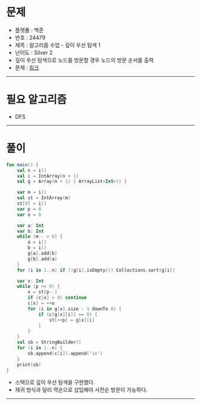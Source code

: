 # 문제
- 플랫폼 : 백준
- 번호 : 24479
- 제목 : 알고리즘 수업 - 깊이 우선 탐색 1
- 난이도 : Silver 2
- 깊이 우선 탐색으로 노드를 방문할 경우 노드의 방문 순서를 출력
- 문제 : <a href="https://www.acmicpc.net/problem/24479" target="_blank">링크</a>

---

# 필요 알고리즘
- DFS

---

# 풀이
```kotlin
fun main() {
    val n = i()
    val c = IntArray(n + 1)
    val g = Array(n + 1) { ArrayList<Int>() }

    var m = i()
    val st = IntArray(m)
    st[0] = i()
    var p = 0
    var o = 0

    var a: Int
    var b: Int
    while (m-- > 0) {
        a = i()
        b = i()
        g[a].add(b)
        g[b].add(a)
    }
    for (i in 1..n) if (!g[i].isEmpty()) Collections.sort(g[i])

    var x: Int
    while (p >= 0) {
        x = st[p--]
        if (c[x] > 0) continue
        c[x] = ++o
        for (i in g[x].size - 1 downTo 0) {
            if (c[g[x][i]] == 0) {
                st[++p] = g[x][i]
            }
        }
    }
    val sb = StringBuilder()
    for (i in 1..n) {
        sb.append(c[i]).append('\n')
    }
    print(sb)
}
```
- 스택으로 깊이 우선 탐색을 구현했다.
- 재귀 방식과 달리 역순으로 삽입해야 사전순 방문이 가능하다.

---
